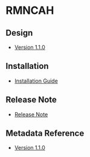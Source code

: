 # RMNCAH

## Design

- [Version 1.1.0](#rmncah-agg-design)

## Installation

- [Installation Guide](#rmncah-agg-installation)

## Release Note

- [Release Note](#rmncah-agg-release-note)

## Metadata Reference

- [Version 1.1.0](https://github.com/dhis2/metadata-package-development/raw/master/metadata/RMNCAH/RMNCAH_DASHBOARD_V1_DHIS2.36/reference.xlsx)
